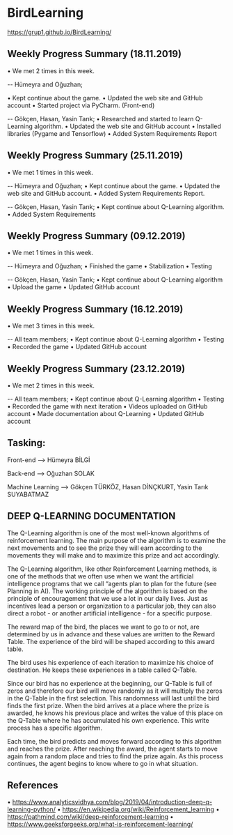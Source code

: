 # BirdLearning

https://grup1.github.io/BirdLearning/

 
## Weekly Progress Summary (18.11.2019) 

• We met 2 times in this week.

-- Hümeyra and Oğuzhan;

• Kept continue about the game.
• Updated the web site and GitHub account
• Started project via PyCharm. (Front-end)



 -- Gökçen, Hasan, Yasin Tarık;
 • Researched and started to learn Q-Learning algorithm.
 • Updated the web site and GitHub account
 • Installed libraries (Pygame and Tensorflow)
 • Added System Requirements Report


## Weekly Progress Summary (25.11.2019) 

• We met 1 times in this week.

-- Hümeyra and Oğuzhan;
• Kept continue about the game.
• Updated the web site and GitHub account.
• Added System Requirements Report.



-- Gökçen, Hasan, Yasin Tarık;
• Kept continue about Q-Learning algorithm.
• Added System Requirements 

## Weekly Progress Summary (09.12.2019) 

• We met 1 times in this week.

-- Hümeyra and Oğuzhan;
• Finished the game
• Stabilization
• Testing


-- Gökçen, Hasan, Yasin Tarık;
• Kept continue about Q-Learning algorithm
• Upload the game
• Updated GitHub account

## Weekly Progress Summary (16.12.2019) 
• We met 3 times in this week.

-- All team members;
• Kept continue about Q-Learning algorithm
• Testing
• Recorded the game
• Updated GitHub account


## Weekly Progress Summary (23.12.2019) 
• We met 2 times in this week.

-- All team members;
• Kept continue about Q-Learning algorithm
• Testing
• Recorded the game with next iteration
• Videos uploaded on GitHub account
• Made documentation about Q-Learning
• Updated GitHub account


## Tasking:

Front-end --> Hümeyra BİLGİ

Back-end --> Oğuzhan SOLAK

Machine Learning --> Gökçen TÜRKÖZ, Hasan DİNÇKURT, Yasin Tarık SUYABATMAZ


## DEEP Q-LEARNING DOCUMENTATION
The Q-Learning algorithm is one of the most well-known algorithms of reinforcement learning. The main purpose of the algorithm is to examine the next movements and to see the prize they will earn according to the movements they will make and to maximize this prize and act accordingly.
 
The Q-Learning algorithm, like other Reinforcement Learning methods, is one of the methods that we often use when we want the artificial intelligence programs that we call “agents plan to plan for the future (see Planning in AI). The working principle of the algorithm is based on the principle of encouragement that we use a lot in our daily lives. Just as incentives lead a person or organization to a particular job, they can also direct a robot - or another artificial intelligence - for a specific purpose.
 

The reward map of the bird, the places we want to go to or not, are determined by us in advance and these values are written to the Reward Table. The experience of the bird will be shaped according to this award table.

The bird uses his experience of each iteration to maximize his choice of destination. He keeps these experiences in a table called Q-Table.
 
 
Since our bird has no experience at the beginning, our Q-Table is full of zeros and therefore our bird will move randomly as it will multiply the zeros in the Q-Table in the first selection. This randomness will last until the bird finds the first prize. When the bird arrives at a place where the prize is awarded, he knows his previous place and writes the value of this place on the Q-Table where he has accumulated his own experience. This write process has a specific algorithm.
 

Each time, the bird predicts and moves forward according to this algorithm and reaches the prize. After reaching the award, the agent starts to move again from a random place and tries to find the prize again. As this process continues, the agent begins to know where to go in what situation.

## References

• https://www.analyticsvidhya.com/blog/2019/04/introduction-deep-q-learning-python/
• https://en.wikipedia.org/wiki/Reinforcement_learning
• https://pathmind.com/wiki/deep-reinforcement-learning
• https://www.geeksforgeeks.org/what-is-reinforcement-learning/
